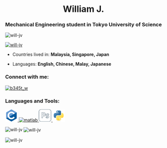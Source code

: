 <h1 align="center">William J.</h1>
<h3 align="center">Mechanical Engineering student in Tokyo University of Science</h3>

<p align="left"> <img src="https://komarev.com/ghpvc/?username=will-jv&label=Visitors&color=e32400&style=flat" alt="will-jv" /> </p>

<p align="left"> <a href="https://github.com/ryo-ma/github-profile-trophy"><img src="https://github-profile-trophy.vercel.app/?username=will-jv" alt="will-jv" /></a> </p>

- Countries lived in: **Malaysia, Singapore, Japan**

- Languages: **English, Chinese, Malay, Japanese**

<h3 align="left">Connect with me:</h3>
<p align="left">
<a href="https://instagram.com/b345t_w" target="blank"><img align="center" src="https://raw.githubusercontent.com/rahuldkjain/github-profile-readme-generator/master/src/images/icons/Social/instagram.svg" alt="b345t_w" height="30" width="40" /></a>
</p>

<h3 align="left">Languages and Tools:</h3>
<p align="left"> <a href="https://www.cprogramming.com/" target="_blank" rel="noreferrer"> <img src="https://raw.githubusercontent.com/devicons/devicon/master/icons/c/c-original.svg" alt="c" width="40" height="40"/> </a> <a href="https://www.mathworks.com/" target="_blank" rel="noreferrer"> <img src="https://upload.wikimedia.org/wikipedia/commons/2/21/Matlab_Logo.png" alt="matlab" width="40" height="40"/> </a> <a href="https://www.photoshop.com/en" target="_blank" rel="noreferrer"> <img src="https://raw.githubusercontent.com/devicons/devicon/master/icons/photoshop/photoshop-line.svg" alt="photoshop" width="40" height="40"/> </a> <a href="https://www.python.org" target="_blank" rel="noreferrer"> <img src="https://raw.githubusercontent.com/devicons/devicon/master/icons/python/python-original.svg" alt="python" width="40" height="40"/> </a> </p>

<p><img align="left" src="https://github-readme-stats.vercel.app/api/top-langs?username=will-jv&show_icons=true&theme=onedark&locale=en&layout=compact" alt="will-jv" /></p>

<p>&nbsp;<img align="center" src="https://github-readme-stats.vercel.app/api?username=will-jv&show_icons=true&theme=dracula&locale=en" alt="will-jv" /></p>

<p><img align="center" src="https://github-readme-streak-stats.herokuapp.com/?user=will-jv&theme=dark" alt="will-jv" /></p>
